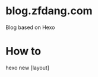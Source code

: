 # blog.zfdang.com
Blog based on Hexo

# How to

hexo new [layout] <title>

Layout
There are three default layouts in Hexo: post, page and draft. Files created by each of them is saved to a different path. Newly created posts are saved to the source/_posts folder.

Layout	Path
post	source/_posts
page	source
draft	source/_drafts

sh update.sh  
